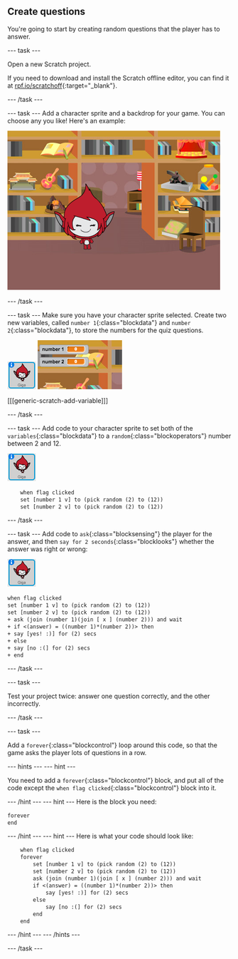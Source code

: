 ## Create questions

You're going to start by creating random questions that the player has to answer.

--- task ---

Open a new Scratch project.

If you need to download and install the Scratch offline editor, you can find it at [rpf.io/scratchoff](http://rpf.io/scratchoff){:target="_blank"}.

--- /task ---

--- task ---
Add a character sprite and a backdrop for your game. You can choose any you like! Here's an example:

![screenshot](images/brain-setting.png)

--- /task ---

--- task ---
Make sure you have your character sprite selected. Create two new variables, called `number 1`{:class="blockdata"} and `number 2`{:class="blockdata"}, to store the numbers for the quiz questions.

![screenshot](images/giga-sprite.png)
![screenshot](images/brain-variables.png)

[[[generic-scratch-add-variable]]]

--- /task ---

--- task ---
Add code to your character sprite to set both of the `variables`{:class="blockdata"} to a `random`{:class="blockoperators"} number between 2 and 12.

![screenshot](images/giga-sprite.png)

```blocks
	when flag clicked
	set [number 1 v] to (pick random (2) to (12))
	set [number 2 v] to (pick random (2) to (12))
```

--- /task ---

--- task ---
Add code to `ask`{:class="blocksensing"} the player for the answer, and then `say for 2 seconds`{:class="blocklooks"} whether the answer was right or wrong:

![screenshot](images/giga-sprite.png)

```blocks
when flag clicked
set [number 1 v] to (pick random (2) to (12))
set [number 2 v] to (pick random (2) to (12))
+ ask (join (number 1)(join [ x ] (number 2))) and wait
+ if <(answer) = ((number 1)*(number 2))> then
+ say [yes! :)] for (2) secs
+ else
+ say [no :(] for (2) secs
+ end
```
--- /task ---

--- task ---

Test your project twice: answer one question correctly, and the other incorrectly.

--- /task ---

--- task ---

Add a `forever`{:class="blockcontrol"} loop around this code, so that the game asks the player lots of questions in a row.

--- hints ---
--- hint ---

You need to add a `forever`{:class="blockcontrol"} block, and put all of the code except the `when flag clicked`{:class="blockcontrol"} block into it.

--- /hint ---
--- hint ---
Here is the block you need:

```blocks
forever
end
```
--- /hint ---
--- hint ---
Here is what your code should look like:
```blocks
	when flag clicked
    forever
    	set [number 1 v] to (pick random (2) to (12))
    	set [number 2 v] to (pick random (2) to (12))
    	ask (join (number 1)(join [ x ] (number 2))) and wait
    	if <(answer) = ((number 1)*(number 2))> then
    		say [yes! :)] for (2) secs
    	else
    		say [no :(] for (2) secs
    	end
    end
```
--- /hint ---
--- /hints ---

--- /task ---
